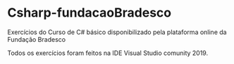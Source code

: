 # Csharp-fundacaoBradesco
 Exercícios do Curso de C# básico disponibilizado pela plataforma online da Fundação Bradesco

Todos os exercícios foram feitos na IDE Visual Studio comunity 2019.
